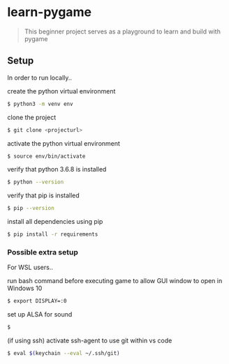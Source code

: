 # learn-pygame
> This beginner project serves as a playground to learn and build with pygame



## Setup
In order to run locally..

create the python virtual environment
```sh
$ python3 -m venv env
```

clone the project
```sh
$ git clone <projecturl>
```

activate the python virtual environment
```sh
$ source env/bin/activate
```

verify that python 3.6.8 is installed
```sh
$ python --version
```

verify that pip is installed
```sh
$ pip --version
```

install all dependencies using pip
```sh
$ pip install -r requirements
```

### Possible extra setup
For WSL users..

run bash command before executing game to allow GUI window to open in Windows 10
```sh
$ export DISPLAY=:0
```

set up ALSA for sound
```sh
$ 
```

(if using ssh) activate ssh-agent to use git within vs code
```sh
$ eval $(keychain --eval ~/.ssh/git)
```
